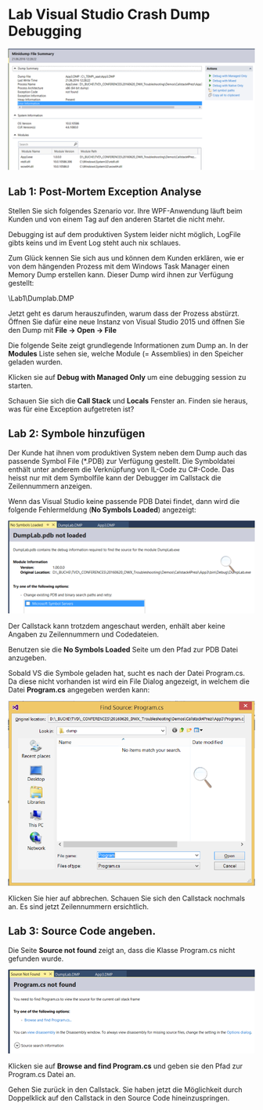 # Lab Visual Studio Crash Dump Debugging

![Dump Analyse](./images/dump.PNG)


## Lab 1: Post-Mortem Exception Analyse

Stellen Sie sich folgendes Szenario vor. Ihre WPF-Anwendung läuft beim Kunden und von einem Tag auf den anderen Startet die nicht mehr. 

Debugging ist auf dem produktiven System leider nicht möglich, LogFile gibts keins und im Event Log steht auch nix schlaues.

Zum Glück kennen Sie sich aus und können dem Kunden erklären, wie er von dem hängenden Prozess mit dem Windows Task Manager einen Memory Dump erstellen kann. Dieser Dump wird ihnen zur Verfügung gestellt:

\Lab1\Dumplab.DMP

Jetzt geht es darum herauszufinden, warum dass der Prozess abstürzt. Öffnen Sie dafür eine neue Instanz von Visual Studio 2015 und öffnen Sie den Dump mit **File -> Open -> File**

Die folgende Seite zeigt grundlegende Informationen zum Dump an. In der **Modules** Liste sehen sie, welche Module (= Assemblies) in den Speicher geladen wurden. 

Klicken sie auf **Debug with Managed Only** um eine debugging session zu starten.

Schauen Sie sich die **Call Stack** und **Locals** Fenster an. Finden sie heraus, was für eine Exception aufgetreten ist?

## Lab 2: Symbole hinzufügen

Der Kunde hat ihnen vom produktiven System neben dem Dump auch das passende Symbol File (*.PDB) zur Verfügung gestellt. Die Symboldatei enthält unter anderem die Verknüpfung von IL-Code zu C#-Code. Das heisst nur mit dem Symbolfile kann der Debugger im Callstack die Zeilennummern anzeigen. 

Wenn das Visual Studio keine passende PDB Datei findet, dann wird die folgende Fehlermeldung (**No Symbols Loaded**) angezeigt:


![Symbols not found](./images/pdb.PNG)


Der Callstack kann trotzdem angeschaut werden, enhält aber keine Angaben zu Zeilennummern und Codedateien.

Benutzen sie die **No Symbols Loaded** Seite um den Pfad zur PDB Datei anzugeben.

Sobald VS die Symbole geladen hat, sucht es nach der Datei Program.cs. Da diese nicht vorhanden ist wird ein File Dialog angezeigt, in welchem die Datei **Program.cs** angegeben werden kann:

![Source not found](./images/NoSource.PNG)

Klicken Sie hier auf abbrechen. 
Schauen Sie sich den Callstack nochmals an. Es sind jetzt Zeilennummern ersichtlich.

## Lab 3: Source Code angeben.

Die Seite **Source not found** zeigt an, dass die Klasse Program.cs nicht gefunden wurde. 

![Program.cs not found](./images/programcs.PNG)

Klicken sie auf **Browse and find Program.cs** und geben sie den Pfad zur Program.cs Datei an.

Gehen Sie zurück in den Callstack. Sie haben jetzt die Möglichkeit durch Doppelklick auf den Callstack in den Source Code hineinzuspringen.
